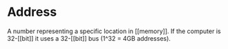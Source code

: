 # Address
A number representing a specific location in [[memory]]. If the computer is 32-[[bit]] it uses a 32-[[bit]] bus (1^32 = 4GB addresses).